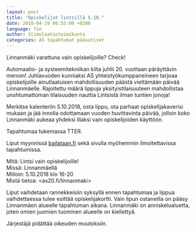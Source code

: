 ```yaml
---
layout: post
title: "Opiskelijat lintsillä 5.10."
date: 2018-04-29 06:55:00 +0200
language: fin
author: Stimulaatiotoimikunta
categories: AS tapahtumat pääuutiset
---
```

Linnanmäki varattuna vain opiskelijoille? Check!

Automaatio- ja systeemitekniikan kilta juhlii 20. vuottaan päräyttävin menoin! Juhlavuoden kunniaksi AS yhteistyökumppaneineen tarjoaa opiskelijoille ainutlaatuisen mahdollisuuden päästä viettämään päivää Linnanmäelle. Rajoitettu määrä lippuja yksityistilaisuuteen mahdollistaa unohtumattoman tilaisuuden nauttia Lintsistä ilman tuntien jonoja!

Merkitse kalenteriin 5.10.2018, osta lippu, ota parhaat opiskelijakaverisi mukaan ja jää innolla odottamaan vuoden huvittavinta päivää, jolloin koko Linnanmäki aukeaa yhdeksi illaksi vain opiskelijoiden käyttöön.

Tapahtumaa tukemassa TTER.

Liput myynnissä [bailataan.fi](https://bailataan.fi/events/b71e9e0b-84d1-45a0-95f8-bb985f720b2c) sekä sivulla myöhemmin ilmoitettavissa tapahtumissa.

Mitä: Lintsi vain opiskelijoille!<br>
Missä: Linnanmäellä<br>
Milloin: 5.10.2018 klo 16-20<br>
Mistä tietoa: <as20.fi/linnanmaki>

Liput vaihdetaan rannekkeisiin syksyllä ennen tapahtumaa ja lippua vaihdettaessa tulee esittää opiskelijakortti. Vain lipun ostaneilla on pääsy Linnanmäen alueelle tapahtuman aikana. Linnanmäki on anniskelualuetta, joten omien juomien tuominen alueelle on kiellettyä.

Järjestäjä pidättää oikeuden muutoksiin. 